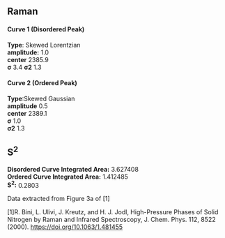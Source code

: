 ## Raman

#### Curve 1 (Disordered Peak)
**Type**: Skewed Lorentzian\
**amplitude:** 1.0\
**center** 2385.9\
**σ** 3.4
**σ2** 1.3


#### Curve 2 (Ordered Peak)
**Type**:Skewed Gaussian\
**amplitude** 0.5\
**center** 2389.1\
**σ** 1.0\
**σ2** 1.3


## S<sup>2</sup>
**Disordered Curve Integrated Area:** 3.627408\
**Ordered Curve Integrated Area:** 1.412485\
**S<sup>2</sup>:** 0.2803











Data extracted from Figure 3a of [1]


[1]R. Bini, L. Ulivi, J. Kreutz, and H. J. Jodl, High-Pressure Phases of Solid Nitrogen by Raman and Infrared Spectroscopy, J. Chem. Phys. 112, 8522 (2000).
https://doi.org/10.1063/1.481455
